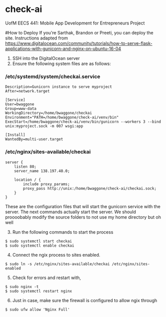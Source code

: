 # check-ai
UofM EECS 441: Mobile App Development for Entrepreneurs Project


#How to Deploy
If you're Sarthak, Brandon or Preeti, you can deploy the site. Instructions adapted from https://www.digitalocean.com/community/tutorials/how-to-serve-flask-applications-with-gunicorn-and-nginx-on-ubuntu-16-04

1. SSH into the DigitalOcean server
2. Ensure the following system files are as follows:


### /etc/systemd/system/checkai.service

```[Unit]
Description=Gunicorn instance to serve myproject
After=network.target

[Service]
User=bwaggone
Group=www-data
WorkingDirectory=/home/bwaggone/checkai
Environment="PATH=/home/bwaggone/check-ai/venv/bin"
ExecStart=/home/bwaggone/check-ai/venv/bin/gunicorn --workers 3 --bind unix:myproject.sock -m 007 wsgi:app

[Install]
WantedBy=multi-user.target
```

### /etc/nginx/sites-available/checkai
```
server {
    listen 80;
    server_name 138.197.40.0;

    location / {
        include proxy_params;
        proxy_pass http://unix:/home/bwaggone/check-ai/checkai.sock;
    }
}
```
These are the configuration files that will start the gunicorn service with the server. The next commands actually start the server. We should proooobably modify the source folders to not use my home directory but oh well

3. Run the following commands to start the process
```
$ sudo systemctl start checkai
$ sudo systemctl enable checkai
```

4. Connect the ngix process to sites enabled.
```
$ sudo ln -s /etc/nginx/sites-available/checkai /etc/nginx/sites-enabled
```

5. Check for errors and restart with,
```
$ sudo nginx -t
$ sudo systemctl restart nginx
```

6. Just in case, make sure the firewall is configured to allow ngix through
```
$ sudo ufw allow 'Nginx Full'
```
